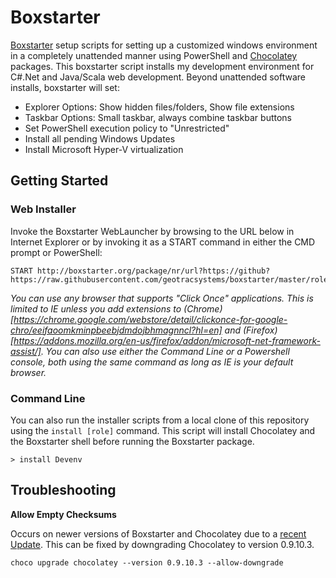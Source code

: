 # Boxstarter

[Boxstarter](http://boxstarter.org/) setup scripts for setting up a customized windows environment in a completely unattended manner using PowerShell and [Chocolatey](https://chocolatey.org/) packages. This boxstarter script installs my development environment for C#.Net and Java/Scala web development. Beyond unattended software installs, boxstarter will set:

* Explorer Options: Show hidden files/folders, Show file extensions
* Taskbar Options: Small taskbar, always combine taskbar buttons
* Set PowerShell execution policy to "Unrestricted"
* Install all pending Windows Updates
* Install Microsoft Hyper-V virtualization



## Getting Started
### Web Installer

Invoke the Boxstarter WebLauncher by browsing to the URL below in Internet Explorer or by invoking it as a START command in either the CMD prompt or PowerShell:

```
START http://boxstarter.org/package/nr/url?https://github?https://raw.githubusercontent.com/geotracsystems/boxstarter/master/roles/Devenv.ps1
```

*You can use any browser that supports "Click Once" applications. This is limited to IE unless you add extensions to (Chrome)[https://chrome.google.com/webstore/detail/clickonce-for-google-chro/eeifaoomkminpbeebjdmdojbhmagnncl?hl=en] and (Firefox)[https://addons.mozilla.org/en-us/firefox/addon/microsoft-net-framework-assist/]. You can also use either the Command Line or a Powershell console, both using the same command as long as IE is your default browser.*


### Command Line
You can also run the installer scripts from a local clone of this repository using the `install [role]` command. This script will install Chocolatey and the Boxstarter shell before running the Boxstarter package.

```
> install Devenv
```


## Troubleshooting

**Allow Empty Checksums**

Occurs on newer versions of Boxstarter and Chocolatey due to a [recent Update](https://github.com/mwrock/boxstarter/issues/198). This can be fixed by downgrading Chocolatey to version 0.9.10.3.

```
choco upgrade chocolatey --version 0.9.10.3 --allow-downgrade
```
